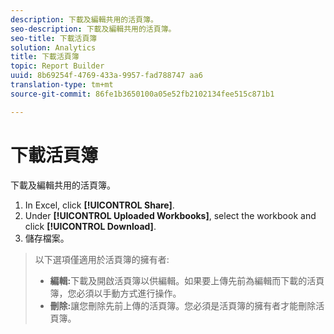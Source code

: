 ```yaml
---
description: 下載及編輯共用的活頁簿。
seo-description: 下載及編輯共用的活頁簿。
seo-title: 下載活頁簿
solution: Analytics
title: 下載活頁簿
topic: Report Builder
uuid: 8b69254f-4769-433a-9957-fad788747 aa6
translation-type: tm+mt
source-git-commit: 86fe1b3650100a05e52fb2102134fee515c871b1

---
```



# 下載活頁簿

下載及編輯共用的活頁簿。

1. In Excel, click **[!UICONTROL Share]**.
1. Under **[!UICONTROL Uploaded Workbooks]**, select the workbook and click **[!UICONTROL Download]**.
1. 儲存檔案。
>以下選項僅適用於活頁簿的擁有者: 
>
>* **編輯:**&#x200B;下載及開啟活頁簿以供編輯。如果要上傳先前為編輯而下載的活頁簿，您必須以手動方式進行操作。
>* **刪除:**&#x200B;讓您刪除先前上傳的活頁簿。您必須是活頁簿的擁有者才能刪除活頁簿。
>


